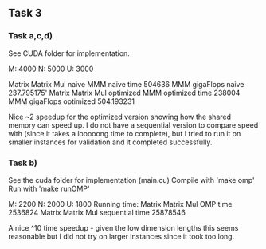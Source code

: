 ## Task 3

### Task a,c,d)
See CUDA folder for implementation.

M: 4000 N: 5000 U: 3000

Matrix Matrix Mul naive
    MMM naive time           504636
    MMM gigaFlops naive      237.795175'
Matrix Matrix Mul optimized
    MMM optimized time       238004
    MMM gigaFlops optimized  504.193231

Nice ~2 speedup for the optimized version showing how the shared memory can speed up. 
I do not have a sequential version to compare speed with (since it takes a looooong time to complete), but I tried to run it on smaller instances for validation and it completed successfully. 

### Task b)
See the cuda folder for implementation (main.cu)
Compile with 'make omp'
Run with 'make runOMP'

M: 2200 N: 2000 U: 1800
Running time:
    Matrix Matrix Mul OMP time               2536824
    Matrix Matrix Mul sequential time        25878546

A nice ^10 time speedup - given the low dimension lengths this seems reasonable but I did not try on larger instances since it took too long.